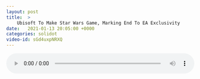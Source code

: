 ```yaml
---
layout: post
title:  >
    Ubisoft To Make Star Wars Game, Marking End To EA Exclusivity
date:   2021-01-13 20:05:00 +0000
categories: solidot
video-id: sGd4uxpNRXQ
---
```


<audio src="/assets/a77b3d6bc5dd7445f8bf366f40fdcdd3.mp3" style="width: 100%;" controls></audio>

